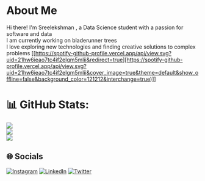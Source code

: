 # About Me
Hi there! I'm Sreelekshman , a Data Science student with a passion for software and data<br>I am currently working on bladerunner trees<br>I love exploring new technologies and finding creative solutions to complex problems
[[https://spotify-github-profile.vercel.app/api/view.svg?uid=21hw6ieao7tc4if2elgm5mlii&redirect=true][https://spotify-github-profile.vercel.app/api/view.svg?uid=21hw6ieao7tc4if2elgm5mlii&cover_image=true&theme=default&show_offline=false&background_color=121212&interchange=true)]]
 
# 📊 GitHub Stats:
![](https://github-readme-stats.vercel.app/api?username=sreelekshman&theme=dark&hide_border=true&include_all_commits=true&count_private=true)<br/>
![](https://github-readme-streak-stats.herokuapp.com/?user=sreelekshman&theme=dark&hide_border=true)<br/>
![](https://github-readme-stats.vercel.app/api/top-langs/?username=sreelekshman&theme=dark&hide_border=true&include_all_commits=true&count_private=true&layout=compact)

 ## 🌐 Socials
[![Instagram](https://img.shields.io/badge/Instagram-%23E4405F.svg?logo=Instagram&logoColor=white)](https://instagram.com/sree_lekshman) [![LinkedIn](https://img.shields.io/badge/LinkedIn-%230077B5.svg?logo=linkedin&logoColor=white)](https://linkedin.com/in/sreelekshman-s-b01b63213) [![Twitter](https://img.shields.io/badge/Twitter-%231DA1F2.svg?logo=Twitter&logoColor=white)](https://twitter.com/SreelekshmanS)  
<!-- Proudly created with GPRM ( https://gprm.itsvg.in ) -->
<!---
sreelekshman/sreelekshman is a ✨ special ✨ repository because its `README.md` (this file) appears on your GitHub profile.
You can click the Preview link to take a look at your changes.
--->
